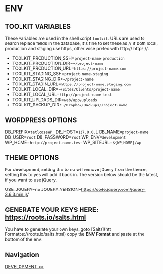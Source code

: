 # ENV

## TOOLKIT VARIABLES

These variables are used in the shell script `toolkit`. URLs are used to search replace fields in the database, it's fine to set these as // if both local, production and staging use https, other wise prefex with http:// https://.

- TOOLKIT_PRODUCTION_SSH=`project-name-production`
- TOOLKIT_PRODUCTION_DIR=`~/project-name`
- TOOLKIT_PRODUCTION_URL=`https://project-name.com`
- TOOLKIT_STAGING_SSH=`project-name-staging`
- TOOLKIT_STAGING_DIR=`~/project-name`
- TOOLKIT_STAGIN_URL=`https://project-name.staging.com`
- TOOLKIT_LOCAL_DIR=`~/Sites/Clients/project-name`
- TOOLKIT_LOCAL_URL=`http://project-name.test`
- TOOLKIT_UPLOADS_DIR=`web/app/uploads`
- TOOLKIT_BACKUP_DIR=`~/Dropbox/Backups/project-name`

## WORDPRESS OPTIONS

DB_PREFIX=`tetlooseWP_`
DB_HOST=`127.0.0.1`
DB_NAME=`project-name`
DB_USER=`root`
DB_PASSWORD=`root`
WP_ENV=`development`
WP_HOME=`http://project-name.test`
WP_SITEURL=`${WP_HOME}/wp`

## THEME OPTIONS

For development, setting this to no will remove jQuery from the theme, setting this to yes will add it back in. The version below should be the latest, if you want to use jQuery.

USE_JQUERY=no
JQUERY_VERSION=https://code.jquery.com/jquery-3.6.3.min.js'

## GENERATE YOUR KEYS HERE: https://roots.io/salts.html

You have to generate your own keys, goto [Salts](htt Formatps://roots.io/salts.html) copy the **ENV Format** and paste at the bottom of the env.

## Navigation

[DEVELOPMENT >>](../Development/index.md)
